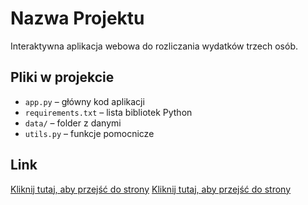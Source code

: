 # Nazwa Projektu
Interaktywna aplikacja webowa do rozliczania wydatków trzech osób.

## Pliki w projekcie
- `app.py` – główny kod aplikacji
- `requirements.txt` – lista bibliotek Python
- `data/` – folder z danymi
- `utils.py` – funkcje pomocnicze

## Link
[Kliknij tutaj, aby przejść do strony](https://wydatki-bjk6cyrm89bqgopvnmhuoj.streamlit.app/)
<a href="https://wydatki-bjk6cyrm89bqgopvnmhuoj.streamlit.app/" target="_blank">Kliknij tutaj, aby przejść do strony</a>
